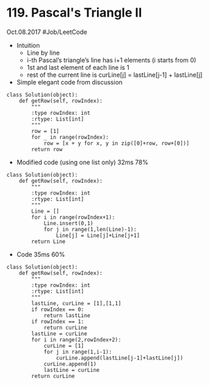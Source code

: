 # 119. Pascal's Triangle II
Oct.08.2017
#Job/LeetCode
- Intuition
	- Line by line
	- i-th Pascal’s triangle’s line has i+1 elements (i starts from 0)
	- 1st and last element of each line is 1
	- rest of the current line is curLine[j] = lastLine[j-1] + lastLine[j]
- Simple elegant code from discussion
```
class Solution(object):
    def getRow(self, rowIndex):
        """
        :type rowIndex: int
        :rtype: List[int]
        """
        row = [1]
        for _ in range(rowIndex):
            row = [x + y for x, y in zip([0]+row, row+[0])]
        return row
```
- Modified code (using one list only) 32ms 78%
```
class Solution(object):
    def getRow(self, rowIndex):
        """
        :type rowIndex: int
        :rtype: List[int]
        """
        Line = []
        for i in range(rowIndex+1):
            Line.insert(0,1)
            for j in range(1,len(Line)-1):
                Line[j] = Line[j]+Line[j+1]
        return Line
```
- Code 35ms 60%
```
class Solution(object):
    def getRow(self, rowIndex):
        """
        :type rowIndex: int
        :rtype: List[int]
        """
        lastLine, curLine = [1],[1,1]
        if rowIndex == 0:
            return lastLine
        if rowIndex == 1:
            return curLine
        lastLine = curLine
        for i in range(2,rowIndex+2):
            curLine = [1]
            for j in range(1,i-1):
                curLine.append(lastLine[j-1]+lastLine[j])
            curLine.append(1)
            lastLine = curLine
        return curLine
```